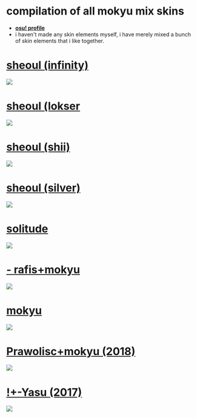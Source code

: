 # **compilation of all mokyu mix skins**

* [**osu! profile**](https://osu.ppy.sh/u/6846100)
* i haven't made any skin elements myself, i have merely mixed a bunch of skin elements that i like together.

# [sheoul (infinity)](https://suiryu.s-ul.eu/13SXlnzb)
![](https://suiryu.s-ul.eu/a65Hb5NG)

# [sheoul (lokser](https://suiryu.s-ul.eu/yx5xkFXM)
![](hhttps://suiryu.s-ul.eu/WYFruYpX)

# [sheoul (shii)](https://suiryu.s-ul.eu/p9iLNati)
![](https://suiryu.s-ul.eu/TPFwGve9)

# [sheoul (silver)](https://suiryu.s-ul.eu/PamWhp7D)
![](https://suiryu.s-ul.eu/mcyElFJy)

# [solitude](https://suiryu.s-ul.eu/j0hXTwmv)
![](https://i.imgur.com/mK251Y3.png)

# [- rafis+mokyu](https://suiryu.s-ul.eu/8ZZC7R9Q)
![](https://i.imgur.com/E2SVkdV.jpg)

# [mokyu](https://suiryu.s-ul.eu/9RWWfQCS)
![](https://i.imgur.com/JYQ5nBj.jpg)

# [Prawolisc+mokyu (2018)](https://suiryu.s-ul.eu/snkC7eHp)
![](https://i.imgur.com/Fy3I5sr.jpg)

# [!+-Yasu (2017)](https://suiryu.s-ul.eu/lgbsAq6W)
![](https://i.imgur.com/eLf1D96.jpg)
